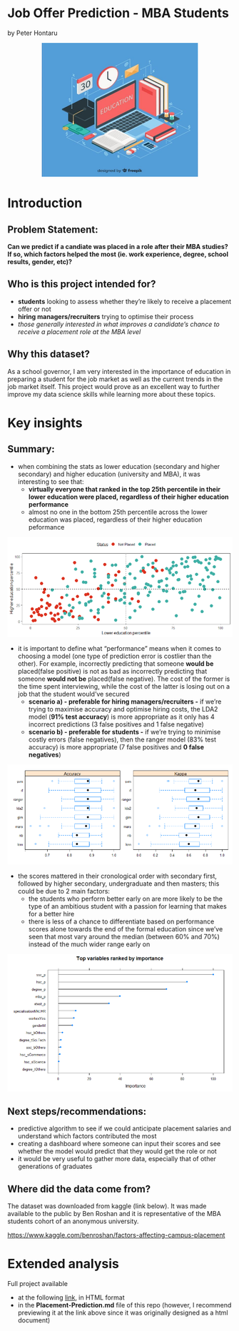 Job Offer Prediction - MBA Students
================
by Peter Hontaru

<center>

<img src="_support files/education.jpg" width="350" height="300">

</center>

# Introduction

## Problem Statement:

**Can we predict if a candiate was placed in a role after their MBA
studies? If so, which factors helped the most (ie. work experience,
degree, school results, gender, etc)?**

## Who is this project intended for?

-   **students** looking to assess whether they’re likely to receive a
    placement offer or not
-   **hiring managers/recruiters** trying to optimise their process
-   *those generally interested in what improves a candidate’s chance to
    receive a placement role at the MBA level*

## Why this dataset?

As a school governor, I am very interested in the importance of
education in preparing a student for the job market as well as the
current trends in the job market itself. This project would prove as an
excellent way to further improve my data science skills while learning
more about these topics.

# Key insights

## Summary:

-   when combining the stats as lower education (secondary and higher
    secondary) and higher education (university and MBA), it was
    interesting to see that:
    -   **virtually everyone that ranked in the top 25th percentile in
        their lower education were placed, regardless of their higher
        education performance**
    -   almost no one in the bottom 25th percentile across the lower
        education was placed, regardless of their higher education
        peformance

![education](figures/education-1.png)

-   it is important to define what “performance” means when it comes to
    choosing a model (one type of prediction error is costlier than the
    other). For example, incorrectly predicting that someone **would
    be** placed(false positive) is not as bad as incorrectly predicting
    that someone **would not be** placed(false negative). The cost of
    the former is the time spent interviewing, while the cost of the
    latter is losing out on a job that the student would’ve secured
    -   **scenario a) - preferable for hiring managers/recruiters -** if
        we’re trying to maximise accuracy and optimise hiring costs, the
        LDA2 model (**91% test accuracy**) is more appropriate as it
        only has 4 incorrect predictions (3 false positives and 1 false
        negative)
    -   **scenario b) - preferable for students -** if we’re trying to
        minimise costly errors (false negatives), then the ranger model
        (83% test accuracy) is more appropriate (7 false positives and
        **0 false negatives**)

![accuracy](figures/accuracy-1.png)

-   the scores mattered in their cronological order with secondary
    first, followed by higher secondary, undergraduate and then masters;
    this could be due to 2 main factors:
    -   the students who perform better early on are more likely to be
        the type of an ambitious student with a passion for learning
        that makes for a better hire
    -   there is less of a chance to differentiate based on performance
        scores alone towards the end of the formal education since we’ve
        seen that most vary around the median (between 60% and 70%)
        instead of the much wider range early on

![factors](figures/factors-1.png)

## Next steps/recommendations:

-   predictive algorithm to see if we could anticipate placement
    salaries and understand which factors contributed the most
-   creating a dashboard where someone can input their scores and see
    whether the model would predict that they would get the role or not
-   it would be very useful to gather more data, especially that of
    other generations of graduates

## Where did the data come from?

The dataset was downloaded from kaggle (link below). It was made
available to the public by Ben Roshan and it is representative of the
MBA students cohort of an anonymous university.

<https://www.kaggle.com/benroshan/factors-affecting-campus-placement>

# Extended analysis

Full project available

-   at the following
    [link](http://htmlpreview.github.io/?https://github.com/peterhontaru/Job-Offer-Prediction-MBA-Students/blob/master/Placement-Prediction.html),
    in HTML format
-   in the **Placement-Prediction.md** file of this repo (however, I
    recommend previewing it at the link above since it was originally
    designed as a html document)
